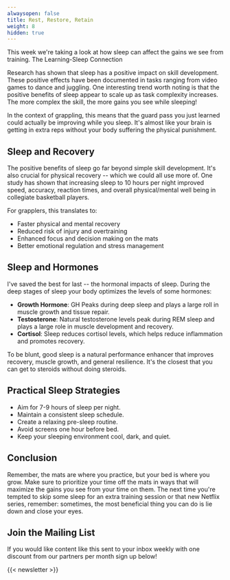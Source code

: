 ```yaml
---
alwaysopen: false
title: Rest, Restore, Retain
weight: 8
hidden: true
---
```

This week we're taking a look at how sleep can affect the gains we see from training.
The Learning-Sleep Connection

Research has shown that sleep has a positive impact on skill development. These positive effects have been documented in tasks ranging from video games to dance and juggling. One interesting trend worth noting is that the positive benefits of sleep appear to scale up as task complexity increases. The more complex the skill, the more gains you see while sleeping!

In the context of grappling, this means that the guard pass you just learned could actually be improving while you sleep. It's almost like your brain is getting in extra reps without your body suffering the physical punishment.

## Sleep and Recovery

The positive benefits of sleep go far beyond simple skill development. It's also crucial for physical recovery -- which we could all use more of. One study has shown that increasing sleep to 10 hours per night improved speed, accuracy, reaction times, and overall physical/mental well being in collegiate basketball players.

For grapplers, this translates to:

* Faster physical and mental recovery
* Reduced risk of injury and overtraining
* Enhanced focus and decision making on the mats
* Better emotional regulation and stress management

## Sleep and Hormones

I've saved the best for last -- the hormonal impacts of sleep. During the deep stages of sleep your body optimizes the levels of some hormones:

* **Growth Hormone**: GH Peaks during deep sleep and plays a large roll in muscle growth and tissue repair.
* **Testosterone**: Natural testosterone levels peak during REM sleep and plays a large role in muscle development and recovery.
* **Cortisol**: Sleep reduces cortisol levels, which helps reduce inflammation and promotes recovery.

To be blunt, good sleep is a natural performance enhancer that improves recovery, muscle growth, and general resilience. It's the closest that you can get to steroids without doing steroids.

## Practical Sleep Strategies

* Aim for 7-9 hours of sleep per night.
* Maintain a consistent sleep schedule.
* Create a relaxing pre-sleep routine.
* Avoid screens one hour before bed.
* Keep your sleeping environment cool, dark, and quiet.

## Conclusion

Remember, the mats are where you practice, but your bed is where you grow. Make sure to prioritize your time off the mats in ways that will maximize the gains you see from your time on them. The next time you're tempted to skip some sleep for an extra training session or that new Netflix series, remember: sometimes, the most beneficial thing you can do is lie down and close your eyes.

## Join the Mailing List

If you would like content like this sent to your inbox weekly with one discount from our partners per month sign up below!

{{< newsletter >}}